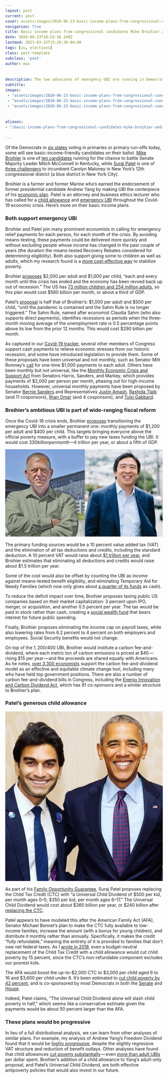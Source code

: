 ```yaml
---
layout: post
current: post
cover: assets/images/2020-06-23-basic-income-plans-from-congressional-candidates-mike-broihier-and-suraj-patel-0.jpg 
navigation: True
title: Basic income plans from congressional candidates Mike Broihier and Suraj Patel
date: 2020-06-23T18:53:56.248Z
lastmod: 2021-03-25T15:20:30-04:00
tags: [us, elections]
class: post-template
subclass: 'post'
author: max


description: The two advocates of emergency UBI are running in Democratic primaries today.
subtitle: 
images:
 - "assets/images/2020-06-23-basic-income-plans-from-congressional-candidates-mike-broihier-and-suraj-patel-0.jpg"
 - "assets/images/2020-06-23-basic-income-plans-from-congressional-candidates-mike-broihier-and-suraj-patel-1.png"
 - "assets/images/2020-06-23-basic-income-plans-from-congressional-candidates-mike-broihier-and-suraj-patel-2.png"


aliases:
- "/basic-income-plans-from-congressional-candidates-mike-broihier-and-suraj-patel-9d53646a3245"

---
```


Of the Democrats in [six states](https://fivethirtyeight.com/features/todays-elections-in-kentucky-and-new-york-are-high-stakes-for-the-progressive-movement/) voting in primaries or primary run-offs today, some will see basic-income-friendly candidates on their ballot. [Mike Broihier](https://mikeforky.com/) is one of [ten candidates](https://ballotpedia.org/United_States_Senate_election_in_Kentucky,_2020) running for the chance to battle Senate Majority Leader Mitch McConnell in Kentucky, while [Suraj Patel](https://www.surajpatel.nyc/) is one of [three challengers](https://ballotpedia.org/New_York%27s_12th_Congressional_District) to incumbent Carolyn Maloney in New York’s 12th congressional district (a blue district in New York City).

Broihier is a farmer and former Marine who’s earned the endorsement of former presidential candidate Andrew Yang by making UBI the centerpiece of his [economic plan](https://mikeforky.com/issues/). Patel is an attorney and business ethics lecturer who has called for a [child allowance](https://www.surajpatel.nyc/new-page) and [emergency UBI](https://medium.com/@surajpatelnyc/fiscal-response-to-covid-19-6a4384e5e89f) throughout the Covid-19 economic crisis. Here’s more on their basic income plans.

### Both support emergency UBI

Broihier and Patel join many prominent economists in calling for emergency relief payments for each person, for each month of the crisis. By avoiding means-testing, these payments could be delivered more quickly and without excluding people whose income has changed in the past couple of years (the duration the means-tested Recovery Rebates considered for determining eligibility). Both also support giving some to children as well as adults, which my research found is a [more cost-effective way](https://medium.com/ubicenter/how-universal-basic-income-can-keep-poverty-from-rising-amid-covid-19-9950e4a58030) to stabilize poverty.

Broihier [proposes](https://docs.google.com/document/d/1kiBlfBFx7UBdgORWqRgKUt8r6EDzVc8LcqB8-072aJU/edit) $2,000 per adult and $1,000 per child, “each and every month until this crisis has ended and the economy has been revved back up out of recession.” The US has [73 million children and 254 million adults](https://data.census.gov/cedsci/table?q=population%20by%20age&hidePreview=false&tid=ACSST1Y2018.S0101&t=Age%20and%20Sex&vintage=2018), so this plan would cost $580 billion per month, or about a third of GDP.

Patel’s [proposal](https://medium.com/@surajpatelnyc/fiscal-response-to-covid-19-6a4384e5e89f) is half that of Broihier’s: $1,000 per adult and $500 per child, “until the pandemic is contained and the Sahm Rule is no longer triggered.” The Sahm Rule, named after economist Claudia Sahm (who also supports direct payments), identifies recessions as periods when the three-month moving average of the unemployment rate is 0.5 percentage points above its low from the prior 12 months. This would cost $290 billion per month.

As captured in our [Covid-19 tracker](http://covid19tracker.ubicenter.org), several other members of Congress support cash payments to relieve economic stresses from our historic recession, and some have introduced legislation to provide them. Some of these proposals have been universal and not monthly, such as Senator Mitt Romney’s [call](https://www.romney.senate.gov/romney-calls-urgent-action-additional-coronavirus-response-measures) for one-time $1,000 payments to each adult. Others have been monthly but not universal, like the [Monthly Economic Crisis and Support Act](https://static.politico.com/ea/52/4e9d51534400b64f3a5fa40aabfd/gai20332-4.pdf) from Senators Harris, Sanders, and Markey, which provides payments of $2,000 per person per month, phasing out for high-income households. However, universal monthly payments have been proposed by Senator [Bernie Sanders](https://berniesanders.com/issues/emergency-response-coronavirus-pandemic/) and Representatives [Justin Amash](https://twitter.com/justinamash/status/1242486422180855815), [Rashida Tlaib](https://www.congress.gov/bill/116th-congress/house-bill/6553) (and 11 cosponsors), [Ilhan Omar](https://www.congress.gov/bill/116th-congress/house-bill/6290/cosponsors?searchResultViewType=expanded) (and 4 cosponsors), and [Tulsi Gabbard](https://www.congress.gov/bill/116th-congress/house-resolution/897).

### Broihier’s ambitious UBI is part of wide-ranging fiscal reform

Once the Covid-19 crisis ends, Broihier [proposes](https://docs.google.com/document/d/1kiBlfBFx7UBdgORWqRgKUt8r6EDzVc8LcqB8-072aJU/edit) transitioning the emergency UBI into a smaller permanent one: monthly payments of $1,200 per adult and $400 per child. This targets bringing everyone above the official poverty measure, with a buffer to pay new taxes funding the UBI. It would cost $330 billion per month — $4 trillion per year, or about a fifth of GDP.

![](assets/images/2020-06-23-basic-income-plans-from-congressional-candidates-mike-broihier-and-suraj-patel-1.png#layoutTextWidth)

The primary funding sources would be a 10 percent value added tax (VAT) and the elimination of all tax deductions and credits, including the standard deduction. A 10 percent VAT would raise about [$1 trillion per year](https://taxfoundation.org/andrew-yang-value-added-tax-universal-basic-income/), and Broihier estimates that eliminating all deductions and credits would raise about $1.5 trillion per year.

Some of the cost would also be offset by counting the UBI as income against means-tested benefit eligibility, and eliminating Temporary Aid for Needy Families (which now only gives about [a quarter of its funds](https://fivethirtyeight.com/features/most-welfare-dollars-dont-go-directly-to-poor-people-anymore/) as cash).

To reduce the deficit impact over time, Broihier proposes taxing public US companies based on their market capitalization: 3 percent upon IPO, merger, or acquisition, and another 0.5 percent per year. The tax would be paid in stock rather than cash, creating a [social wealth fund](https://www.peoplespolicyproject.org/projects/social-wealth-fund) that bears interest for future public spending.

Finally, Broihier proposes eliminating the income cap on payroll taxes, while also lowering rates from 6.2 percent to 4 percent on both employers and employees. Social Security benefits would not change.

On top of the $1,200/$400 UBI, Broihier would institute a carbon fee-and-dividend, where each metric ton of carbon emissions is priced at $40 — rising $15 per year — and the proceeds are shared equally with Americans. As he notes, [over 3,300 economists](https://www.econstatement.org/) support the carbon fee-and-dividend model as an effective and equitable climate change tool, including many who have held top government positions. There are also a number of carbon fee-and-dividend bills in Congress, including the [Energy Innovation and Carbon Dividend Act](https://energyinnovationact.org/), which has 81 co-sponsors and a similar structure to Broihier’s plan.

### Patel’s generous child allowance

![](assets/images/2020-06-23-basic-income-plans-from-congressional-candidates-mike-broihier-and-suraj-patel-2.png#layoutTextWidth)

As part of his [Family Opportunity Guarantee](https://www.surajpatel.nyc/new-page), Suraj Patel proposes replacing the Child Tax Credit (CTC) with “a Universal Child Dividend of $500 per kid, per month ages 0–5; $350 per kid, per month ages 6–17.” The Universal Child Dividend would cost about $360 billion per year, or $240 billion after [replacing the CTC](https://www.pgpf.org/budget-basics/what-is-the-child-tax-credit).

Patel appears to have modeled this after the American Family Act (AFA), Senator Michael Bennet’s plan to make the CTC fully available to low-income families, increase the amount (with a bonus for young children), and distribute it monthly rather than annually. Specifically, it makes the credit “fully refundable,” meaning the entirety of it is provided to families that don’t owe net federal taxes. As I [wrote in 2018](https://medium.com/@MaxGhenis/we-should-replace-the-child-tax-credit-with-a-universal-child-benefit-33773de07271), even a budget-neutral replacement of the Child Tax Credit with a child allowance would cut child poverty by 15 percent, since the CTC’s non-refundable component excludes our poorest kids.

The AFA would boost the up-to-$2,000 CTC to $3,000 per child aged 6 to 16 and $3,600 per child under 6. It’s been estimated to [cut child poverty by 42 percent](https://www.povertycenter.columbia.edu/news-internal/2019/3/5/the-afa-and-child-poverty), and is co-sponsored by most Democrats in both the [Senate](https://www.congress.gov/bill/116th-congress/senate-bill/690/related-bills) and [House](https://www.congress.gov/bill/116th-congress/house-bill/1560).

Indeed, Patel claims, “The Universal Child Dividend alone will slash child poverty in half,” which seems like a conservative estimate given the payments would be about 50 percent larger than the AFA.

### These plans would be progressive

In lieu of a full distributional analysis, we can learn from other analyses of similar plans. For example, my analysis of Andrew Yang’s Freedom Dividend found that it would be [highly progressive](https://medium.com/ubicenter/distributional-analysis-of-andrew-yangs-freedom-dividend-d8dab818bf1b), despite the slightly regressive VAT structure and reduction of benefit outlays. Other analyses have found that child allowances [cut poverty substantially](https://static1.squarespace.com/static/5743308460b5e922a25a6dc7/t/5c7fe48b1905f46e1214bc42/1551885452114/Poverty+%26+Social+Policy+Brief+3_3.pdf) — even [more than adult UBIs](https://www.peoplespolicyproject.org/2018/11/29/a-child-allowance-would-be-very-effective-at-poverty-reduction/) per dollar spent. Broihier’s addition of a child allowance to Yang’s adult-only proposal, and Patel’s Universal Child Dividend, are both effective antipoverty policies that would also invest in our future.
